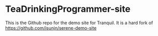 # TeaDrinkingProgrammer-site
This is the Github repo for the demo site for Tranquil. It is a hard fork of https://github.com/isunjn/serene-demo-site

